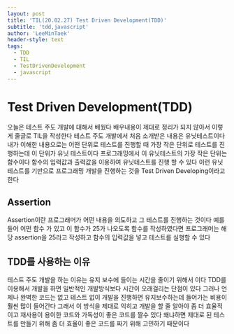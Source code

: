 ```yaml
---
layout: post
title: 'TIL(20.02.27) Test Driven Development(TDD)'
subtitle: 'tdd,javascript'
author: 'LeeMinTaek'
header-style: text
tags:
  - TDD
  - TIL
  - TestDrivenDevelopment
  - javascript
---
```


# Test Driven Development(TDD)

오늘은 테스트 주도 개발에 대해서 배웠다 배우내용이 제대로 정리가 되지 않아서 이렇게 줄글로 TIL을 작성한다 테스트 주도 개발에서 처음 소개받은 내용은 유닛테스트이다 내가 이해한 내용으로는 어떤 단위로 테스트를 진행할 때 가장 작은 단위로 테스트를 진행하는데 이 단위가 유닛 테스트이다 프로그래밍에서 이 유닛테스트의 가장 작은 단위는 함수이다 함수의 입력값과 출력값을 이용하여 유닛테스트를 진행 할 수 있다 이런 유닛테스트를 기반으로 프로그래밍 개발을 진행하는 것을 Test Driven Developing이라고 한다

## Assertion

Assertion이란 프로그래머가 어떤 내용을 의도하고 그 테스트를 진행하는 것이다 예를 들어 어떤 함수 가 있고 이 함수가 25가 나오도록 함수를 작성하였다면 프로그래머는 해당 assertion을 25라고 작성하고 함수의 입력값을 넣고 테스트를 실행할 수 있다

## TDD를 사용하는 이유

테스트 주도 개발을 하는 이유는 유지 보수에 들이는 시간을 줄이기 위해서 이다 TDD를 이용해서 개발을 하면 일반적인 개발방식보다 시간이 오래걸리는 단점이 있다 그러나 언제나 완벽한 코드는 없고 테스트 없이 개발을 진행하면 유지보수하는데 들어가는 비용이 훨씬 많이 들어간다 그래서 이 방식을 제대로 익히고 개발을 할 줄 알아야 좀 더 효율적이고 재사용이 용이한 코드와 가독성이 좋은 코드를 짤수 있다 왜냐하면 제대로 된 테스트를 만들기 위해 좀 더 효율이 좋은 코드를 짜기 위해 고민하기 때문이다

